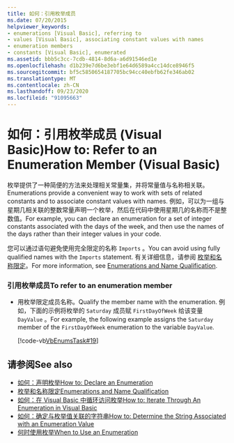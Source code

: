 ```yaml
---
title: 如何：引用枚举成员
ms.date: 07/20/2015
helpviewer_keywords:
- enumerations [Visual Basic], referring to
- values [Visual Basic], associating constant values with names
- enumeration members
- constants [Visual Basic], enumerated
ms.assetid: bbb5c3cc-7cdb-4814-8d6a-a6d91546ed1e
ms.openlocfilehash: d1b239e7d6be3ebf1e64d6589a4cc14dce8946f5
ms.sourcegitcommit: bf5c5850654187705bc94cc40ebfb62fe346ab02
ms.translationtype: MT
ms.contentlocale: zh-CN
ms.lasthandoff: 09/23/2020
ms.locfileid: "91095663"
---
```

# <a name="how-to-refer-to-an-enumeration-member-visual-basic"></a><span data-ttu-id="eb68b-102">如何：引用枚举成员 (Visual Basic)</span><span class="sxs-lookup"><span data-stu-id="eb68b-102">How to: Refer to an Enumeration Member (Visual Basic)</span></span>

<span data-ttu-id="eb68b-103">枚举提供了一种简便的方法来处理相关常量集，并将常量值与名称相关联。</span><span class="sxs-lookup"><span data-stu-id="eb68b-103">Enumerations provide a convenient way to work with sets of related constants and to associate constant values with names.</span></span> <span data-ttu-id="eb68b-104">例如，可以为一组与星期几相关联的整数常量声明一个枚举，然后在代码中使用星期几的名称而不是整数值。</span><span class="sxs-lookup"><span data-stu-id="eb68b-104">For example, you can declare an enumeration for a set of integer constants associated with the days of the week, and then use the names of the days rather than their integer values in your code.</span></span>  
  
 <span data-ttu-id="eb68b-105">您可以通过语句避免使用完全限定的名称 `Imports` 。</span><span class="sxs-lookup"><span data-stu-id="eb68b-105">You can avoid using fully qualified names with the `Imports` statement.</span></span> <span data-ttu-id="eb68b-106">有关详细信息，请参阅 [枚举和名称限定](enumerations-and-name-qualification.md)。</span><span class="sxs-lookup"><span data-stu-id="eb68b-106">For more information, see [Enumerations and Name Qualification](enumerations-and-name-qualification.md).</span></span>  
  
### <a name="to-refer-to-an-enumeration-member"></a><span data-ttu-id="eb68b-107">引用枚举成员</span><span class="sxs-lookup"><span data-stu-id="eb68b-107">To refer to an enumeration member</span></span>  
  
- <span data-ttu-id="eb68b-108">用枚举限定成员名称。</span><span class="sxs-lookup"><span data-stu-id="eb68b-108">Qualify the member name with the enumeration.</span></span> <span data-ttu-id="eb68b-109">例如，下面的示例将枚举的 `Saturday` 成员赋 `FirstDayOfWeek` 给该变量 `DayValue` 。</span><span class="sxs-lookup"><span data-stu-id="eb68b-109">For example, the following example assigns the `Saturday` member of the `FirstDayOfWeek` enumeration to the variable `DayValue`.</span></span>  
  
     [!code-vb[VbEnumsTask#19](~/samples/snippets/visualbasic/VS_Snippets_VBCSharp/VbEnumsTask/VB/Class2.vb#19)]  
  
## <a name="see-also"></a><span data-ttu-id="eb68b-110">请参阅</span><span class="sxs-lookup"><span data-stu-id="eb68b-110">See also</span></span>

- [<span data-ttu-id="eb68b-111">如何：声明枚举</span><span class="sxs-lookup"><span data-stu-id="eb68b-111">How to: Declare an Enumeration</span></span>](how-to-declare-enumerations.md)
- [<span data-ttu-id="eb68b-112">枚举和名称限定</span><span class="sxs-lookup"><span data-stu-id="eb68b-112">Enumerations and Name Qualification</span></span>](enumerations-and-name-qualification.md)
- [<span data-ttu-id="eb68b-113">如何：在 Visual Basic 中循环访问枚举</span><span class="sxs-lookup"><span data-stu-id="eb68b-113">How to: Iterate Through An Enumeration in Visual Basic</span></span>](how-to-iterate-through-an-enumeration.md)
- [<span data-ttu-id="eb68b-114">如何：确定与枚举值关联的字符串</span><span class="sxs-lookup"><span data-stu-id="eb68b-114">How to: Determine the String Associated with an Enumeration Value</span></span>](how-to-determine-the-string-associated-with-an-enumeration-value.md)
- [<span data-ttu-id="eb68b-115">何时使用枚举</span><span class="sxs-lookup"><span data-stu-id="eb68b-115">When to Use an Enumeration</span></span>](when-to-use-an-enumeration.md)
